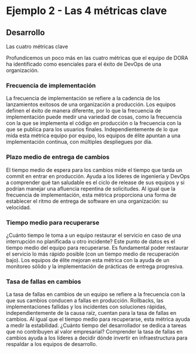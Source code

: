 # Ejemplo 2 - Las 4 métricas clave

## Desarrollo

Las cuatro métricas clave

Profundicemos un poco más en las cuatro métricas que el equipo de DORA ha identificado como esenciales para el éxito de
DevOps de una organización. 

### Frecuencia de implementación

La frecuencia de implementación se refiere a la cadencia de los lanzamientos exitosos de una organización a
producción. Los equipos definen el éxito de manera diferente, por lo que la frecuencia de implementación puede medir una
variedad de cosas, como la frecuencia con la que se implementa el código en producción o la frecuencia con la que se
publica para los usuarios finales. Independientemente de lo que mida esta métrica equipo por equipo, los equipos de
élite apuntan a una implementación continua, con múltiples despliegues por día. 

### Plazo medio de entrega de cambios

El tiempo medio de espera para los cambios mide el tiempo que tarda un commit en entrar en producción. Ayuda a los
líderes de ingeniería y DevOps a comprender qué tan saludable es el ciclo de release de sus equipos y si podrían manejar
una afluencia repentina de solicitudes. Al igual que la frecuencia de implementación, esta métrica proporciona una forma
de establecer el ritmo de entrega de software en una organización: su velocidad. 

### Tiempo medio para recuperarse

¿Cuánto tiempo le toma a un equipo restaurar el servicio en caso de una interrupción no planificada u otro incidente?
Este punto de datos es el tiempo medio del equipo para recuperarse. Es fundamental poder restaurar el servicio lo más
rápido posible (con un tiempo medio de recuperación bajo). Los equipos de élite mejoran esta métrica con la ayuda de un
monitoreo sólido y la implementación de prácticas de entrega progresiva. 

### Tasa de fallas en cambios

La tasa de fallas en cambios de un equipo se refiere a la frecuencia con la que sus cambios conducen a fallas en
producción. Rollbacks, las implementaciones fallidas y los incidentes con soluciones rápidas, independientemente
de la causa raíz, cuentan para la tasa de fallas en cambios. Al igual que el tiempo medio para recuperarse, esta métrica
ayuda a medir la estabilidad. ¿Cuánto tiempo del desarrollador se dedica a tareas que no contribuyen al valor
empresarial? Comprender la tasa de fallas en cambios ayuda a los líderes a decidir dónde invertir en infraestructura
para respaldar a los equipos de desarrollo.